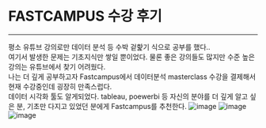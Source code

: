 # FASTCAMPUS 수강 후기
----
평소 유튜브 강의로만 데이터 분석 등 수박 겉핥기 식으로 공부를 했다.. <br>
여기서 발생한 문제는 기초지식만 쌓일 뿐이었다. 물론 좋은 강의들도 많지만 수준 높은 
강의는 유튜브에서 찾기 어려웠다. <br>나는 더 깊게 공부하고자 Fastcampus에서
데이터분석 masterclass 수강을 결제해서 현재 수강중인데 굉장히 만족스럽다.<br>
데이터 시각화 툴도 알게되었다. tableau, poewerbi 등
자신의 분야를 더 깊게 알고 싶은 분, 기초만 다지고 있었던 분에게 Fastcampus를 추천한다.
![image](https://github.com/YDHYDHDONG/pastcampus/assets/102145467/9ea7fbda-aca5-46df-bc9c-6827831f8df5)
![image](https://github.com/YDHYDHDONG/pastcampus/assets/102145467/380be1fd-4995-4827-b05e-3fe748db2572)
![image](https://github.com/YDHYDHDONG/pastcampus/assets/102145467/f71a95b6-d5db-4524-8899-f4ad08e58f7f)


